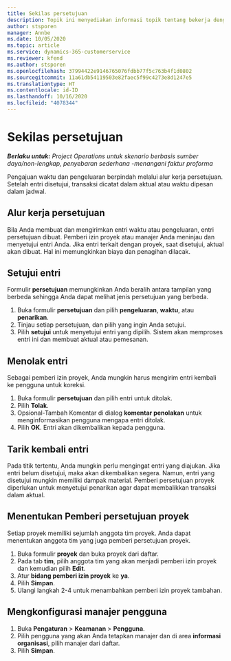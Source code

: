 ```yaml
---
title: Sekilas persetujuan
description: Topik ini menyediakan informasi topik tentang bekerja dengan nilai persetujuan dalam Project Operations.
author: stsporen
manager: Annbe
ms.date: 10/05/2020
ms.topic: article
ms.service: dynamics-365-customerservice
ms.reviewer: kfend
ms.author: stsporen
ms.openlocfilehash: 37994422e9146765076fdbb77f5c763b4f1d0802
ms.sourcegitcommit: 11a61db54119503e82faec5f99c4273e8d1247e5
ms.translationtype: HT
ms.contentlocale: id-ID
ms.lasthandoff: 10/16/2020
ms.locfileid: "4078344"
---
```

# <a name="approvals-overview"></a>Sekilas persetujuan

_**Berlaku untuk:** Project Operations untuk skenario berbasis sumber daya/non-lengkap, penyebaran sederhana -menangani faktur proforma_

Pengajuan waktu dan pengeluaran berpindah melalui alur kerja persetujuan. Setelah entri disetujui, transaksi dicatat dalam aktual atau waktu dipesan dalam jadwal.

## <a name="approvals-workflow"></a>Alur kerja persetujuan
Bila Anda membuat dan mengirimkan entri waktu atau pengeluaran, entri persetujuan dibuat. Pemberi izin proyek atau manajer Anda meninjau dan menyetujui entri Anda. Jika entri terkait dengan proyek, saat disetujui, aktual akan dibuat. Hal ini memungkinkan biaya dan penagihan dilacak. 

## <a name="approve-an-entry"></a>Setujui entri
Formulir **persetujuan** memungkinkan Anda beralih antara tampilan yang berbeda sehingga Anda dapat melihat jenis persetujuan yang berbeda.
  
1. Buka formulir **persetujuan** dan pilih **pengeluaran**, **waktu**, atau **penarikan**.
2. Tinjau setiap persetujuan, dan pilih yang ingin Anda setujui.
3. Pilih **setujui** untuk menyetujui entri yang dipilih.
Sistem akan memproses entri ini dan membuat aktual atau pemesanan.

## <a name="reject-an-entry"></a>Menolak entri
Sebagai pemberi izin proyek, Anda mungkin harus mengirim entri kembali ke pengguna untuk koreksi.
  
1. Buka formulir **persetujuan** dan pilih entri untuk ditolak. 
2. Pilih **Tolak**.
3. Opsional-Tambah Komentar di dialog **komentar penolakan** untuk menginformasikan pengguna mengapa entri ditolak.
4. Pilih **OK**. Entri akan dikembalikan kepada pengguna.
  
## <a name="recall-entries"></a>Tarik kembali entri
Pada titik tertentu, Anda mungkin perlu mengingat entri yang diajukan. Jika entri belum disetujui, maka akan dikembalikan segera. Namun, entri yang disetujui mungkin memiliki dampak material. Pemberi persetujuan proyek diperlukan untuk menyetujui penarikan agar dapat membalikkan transaksi dalam aktual.

## <a name="specify-project-approvers"></a>Menentukan Pemberi persetujuan proyek
Setiap proyek memiliki sejumlah anggota tim proyek. Anda dapat menentukan anggota tim yang juga pemberi persetujuan proyek.

1. Buka formulir **proyek** dan buka proyek dari daftar.
2. Pada tab **tim**, pilih anggota tim yang akan menjadi pemberi izin proyek dan kemudian pilih **Edit**.
3. Atur **bidang pemberi izin proyek** ke **ya**.
4. Pilih **Simpan**.
5. Ulangi langkah 2-4 untuk menambahkan pemberi izin proyek tambahan.

## <a name="configure-the-users-manager"></a>Mengkonfigurasi manajer pengguna

1. Buka **Pengaturan** > **Keamanan** > **Pengguna**.
2. Pilih pengguna yang akan Anda tetapkan manajer dan di area **informasi organisasi**, pilih manajer dari daftar. 
3. Pilih **Simpan**.


